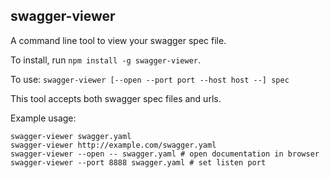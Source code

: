 ## swagger-viewer

A command line tool to view your swagger spec file.

To install, run `npm install -g swagger-viewer`.

To use: `swagger-viewer [--open --port port --host host --] spec`

This tool accepts both swagger spec files and urls.

Example usage:
```
swagger-viewer swagger.yaml
swagger-viewer http://example.com/swagger.yaml
swagger-viewer --open -- swagger.yaml # open documentation in browser
swagger-viewer --port 8888 swagger.yaml # set listen port
```

